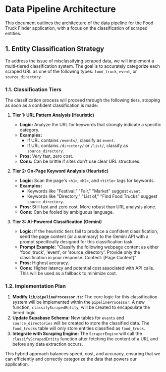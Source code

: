 # Data Pipeline Architecture

This document outlines the architecture of the data pipeline for the Food Truck Finder application, with a focus on the classification of scraped entities.

## 1. Entity Classification Strategy

To address the issue of misclassifying scraped data, we will implement a multi-tiered classification system. The goal is to accurately categorize each scraped URL as one of the following types: `food_truck`, `event`, or `source_directory`.

### 1.1. Classification Tiers

The classification process will proceed through the following tiers, stopping as soon as a confident classification is made:

1.  **Tier 1: URL Pattern Analysis (Heuristic)**
    *   **Logic:** Analyze the URL for keywords that strongly indicate a specific category.
    *   **Examples:**
        *   If URL contains `/events/`, classify as `event`.
        *   If URL contains `/directory/` or `/list/`, classify as `source_directory`.
    *   **Pros:** Very fast, zero cost.
    *   **Cons:** Can be brittle if sites don't use clear URL structures.

2.  **Tier 2: On-Page Keyword Analysis (Heuristic)**
    *   **Logic:** Scan the page's `<h1>`, `<h2>`, and `<title>` tags for keywords.
    *   **Examples:**
        *   Keywords like "Festival," "Fair," "Market" suggest `event`.
        *   Keywords like "Directory," "List of," "Find Food Trucks" suggest `source_directory`.
    *   **Pros:** Still fast and zero cost. More robust than URL analysis alone.
    *   **Cons:** Can be fooled by ambiguous language.

3.  **Tier 3: AI-Powered Classification (Gemini)**
    *   **Logic:** If the heuristic tiers fail to produce a confident classification, send the page content (or a summary) to the Gemini API with a prompt specifically designed for this classification task.
    *   **Prompt Example:** "Classify the following webpage content as either 'food_truck', 'event', or 'source_directory'. Provide only the classification in your response. Content: [Page Content]"
    *   **Pros:** Highest accuracy.
    *   **Cons:** Higher latency and potential cost associated with API calls. This will be used as a fallback to minimize cost.

### 1.2. Implementation Plan

1.  **Modify `lib/pipelineProcessor.ts`:** The core logic for this classification system will be implemented within the `pipelineProcessor`. A new function, `classifyScrapedEntity`, will be created to encapsulate the tiered logic.
2.  **Update Supabase Schema:** New tables for `events` and `source_directories` will be created to store the classified data. The `food_trucks` table will only store entities classified as `food_truck`.
3.  **Integrate with Scraping Engine:** The `ScraperEngine` will call the `classifyScrapedEntity` function after fetching the content of a URL and before any data extraction occurs.

This hybrid approach balances speed, cost, and accuracy, ensuring that we can efficiently and correctly categorize the data that powers our application.
